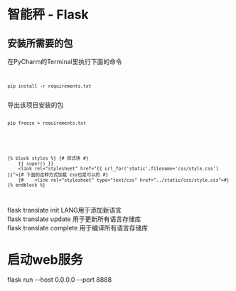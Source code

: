 # 智能秤 - Flask

## 安装所需要的包  
在PyCharm的Terminal里执行下面的命令  
<code> 

    pip install -r requirements.txt  
</code>
导出该项目安装的包  
<code> 

    pip freeze > requirements.txt
</code>


<code>

    {% block styles %} {# 样式块 #}
        {{ super() }}
        <link rel="stylesheet" href="{{ url_for('static',filename='css/style.css') }}">{# 下面的这种方式加载 css也是可以的 #}
        {#    <link rel="stylesheet" type="text/css" href="../static/css/style.css">#}
    {% endblock %}
</code>

flask translate init LANG用于添加新语言  
flask translate update 用于更新所有语言存储库  
flask translate complete 用于编译所有语言存储库  


# 启动web服务
flask run --host 0.0.0.0 --port 8888
